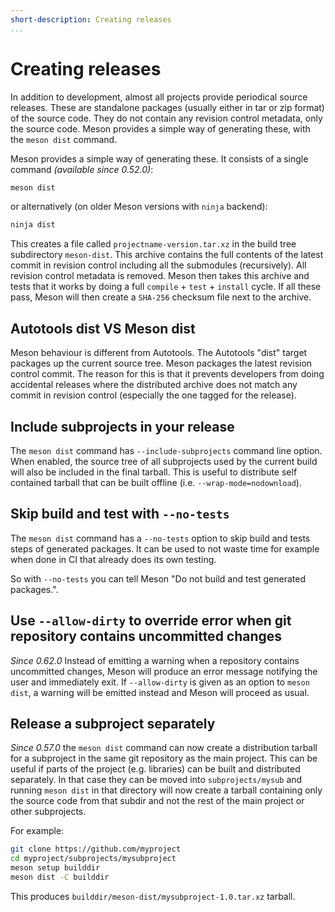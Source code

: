 ```yaml
---
short-description: Creating releases
...
```


# Creating releases

In addition to development, almost all projects provide periodical
source releases. These are standalone packages (usually either in
tar or zip format) of the source code. They do not contain any
revision control metadata, only the source code.  Meson provides
a simple way of generating these, with the `meson dist` command.

Meson provides a simple way of generating these. It consists of a
single command *(available since 0.52.0)*:

```sh
meson dist
```

or alternatively (on older Meson versions with `ninja` backend):

```sh
ninja dist
```

This creates a file called `projectname-version.tar.xz` in the build
tree subdirectory `meson-dist`. This archive contains the full
contents of the latest commit in revision control including all the
submodules (recursively). All revision control metadata is removed.
Meson then takes this archive and tests that it works by doing a full
`compile` + `test` + `install` cycle. If all these pass, Meson will
then create a `SHA-256` checksum file next to the archive.


## Autotools dist VS Meson dist

Meson behaviour is different from Autotools. The Autotools "dist"
target packages up the current source tree. Meson packages the latest
revision control commit. The reason for this is that it prevents
developers from doing accidental releases where the distributed
archive does not match any commit in revision control (especially the
one tagged for the release).


## Include subprojects in your release

The `meson dist` command has `--include-subprojects` command line
option. When enabled, the source tree of all subprojects used by the
current build will also be included in the final tarball. This is
useful to distribute self contained tarball that can be built offline
(i.e. `--wrap-mode=nodownload`).


## Skip build and test with `--no-tests`

The `meson dist` command has a `--no-tests` option to skip build and
tests steps of generated packages. It can be used to not waste time
for example when done in CI that already does its own testing.

So with `--no-tests` you can tell Meson "Do not build and test generated
packages.".

## Use `--allow-dirty` to override error when git repository contains uncommitted changes

*Since 0.62.0* Instead of emitting a warning when a repository contains
uncommitted changes, Meson will produce an error message notifying the
user and immediately exit. If `--allow-dirty` is given as an option to
`meson dist`, a warning will be emitted instead and Meson will proceed
as usual.

## Release a subproject separately

*Since 0.57.0* the `meson dist` command can now create a distribution tarball
for a subproject in the same git repository as the main project. This can be
useful if parts of the project (e.g. libraries) can be built and distributed
separately. In that case they can be moved into `subprojects/mysub` and running
`meson dist` in that directory will now create a tarball containing only the
source code from that subdir and not the rest of the main project or other
subprojects.

For example:
```sh
git clone https://github.com/myproject
cd myproject/subprojects/mysubproject
meson setup builddir
meson dist -C builddir
```
This produces `builddir/meson-dist/mysubproject-1.0.tar.xz` tarball.
